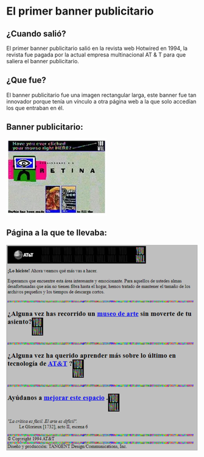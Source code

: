 # El primer banner publicitario

## ¿Cuando salió?
El primer banner publicitario salió en la revista web Hotwired en 1994, la revista fue pagada por la actual empresa multinacional AT & T para que saliera el banner publicitario.

## ¿Que fue?
El banner publicitario fue una imagen rectangular larga, este banner fue tan innovador porque tenía un vínculo a otra página web a la que solo accedían los que entraban en él.

## Banner publicitario:
![Banner](https://github.com/MarcosYelamos/SMX2-M8UF1A1-HistoriaWeb-1994-ElprimerAnuncioPublicitario-MarcosYelamos/blob/main/banner.png)

## Página a la que te llevaba:
![Pagina a la que te llevaba el vinculo](https://github.com/MarcosYelamos/SMX2-M8UF1A1-HistoriaWeb-1994-ElprimerAnuncioPublicitario-MarcosYelamos/blob/main/pagina%20a%20la%20que%20te%20llevaba.png)

